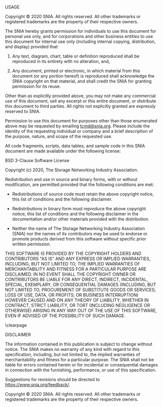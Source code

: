 USAGE

Copyright © 2020 SNIA. All rights reserved. All other trademarks or registered trademarks are the property of their respective owners.

The SNIA hereby grants permission for individuals to use this document for personal use only, and for corporations and other business entities to use this document for internal use only (including internal copying, distribution, and display) provided that:

1. Any text, diagram, chart, table or definition reproduced shall be reproduced in its entirety with no alteration, and,

2. Any document, printed or electronic, in which material from this document (or any portion hereof) is reproduced shall acknowledge the SNIA copyright on that material, and shall credit the SNIA for granting permission for its reuse.

Other than as explicitly provided above, you may not make any commercial use of this document, sell any excerpt or this entire document, or distribute this document to third parties. All rights not explicitly granted are expressly reserved to SNIA.

Permission to use this document for purposes other than those enumerated above may be requested by emailing tcmd@snia.org. Please include the identity of the requesting individual or company and a brief description of the purpose, nature, and scope of the requested use.

All code fragments, scripts, data tables, and sample code in this SNIA document are made available under the following license:

BSD 3-Clause Software License

Copyright (c) 2020, The Storage Networking Industry Association.

Redistribution and use in source and binary forms, with or without modification, are permitted provided that the following conditions are met:

* Redistributions of source code must retain the above copyright notice, this list of conditions and the following disclaimer.

* Redistributions in binary form must reproduce the above copyright notice, this list of conditions and the following disclaimer in the documentation and/or other materials provided with the distribution.

* Neither the name of The Storage Networking Industry Association (SNIA) nor the names of its contributors may be used to endorse or promote products derived from this software without specific prior written permission.

THIS SOFTWARE IS PROVIDED BY THE COPYRIGHT HOLDERS AND CONTRIBUTORS "AS IS" AND ANY EXPRESS OR IMPLIED WARRANTIES, INCLUDING, BUT NOT LIMITED TO, THE IMPLIED WARRANTIES OF MERCHANTABILITY AND FITNESS FOR A PARTICULAR PURPOSE ARE DISCLAIMED. IN NO EVENT SHALL THE COPYRIGHT OWNER OR CONTRIBUTORS BE LIABLE FOR ANY DIRECT, INDIRECT, INCIDENTAL, SPECIAL, EXEMPLARY, OR CONSEQUENTIAL DAMAGES (INCLUDING, BUT NOT LIMITED TO, PROCUREMENT OF SUBSTITUTE GOODS OR SERVICES; LOSS OF USE, DATA, OR PROFITS; OR BUSINESS INTERRUPTION) HOWEVER CAUSED AND ON ANY THEORY OF LIABILITY, WHETHER IN CONTRACT, STRICT LIABILITY, OR TORT (INCLUDING NEGLIGENCE OR OTHERWISE) ARISING IN ANY WAY OUT OF THE USE OF THIS SOFTWARE, EVEN IF ADVISED OF THE POSSIBILITY OF SUCH DAMAGE.

\clearpage

DISCLAIMER

The information contained in this publication is subject to change without notice. The SNIA makes no warranty of any kind with regard to this specification, including, but not limited to, the implied warranties of merchantability and fitness for a particular purpose. The SNIA shall not be liable for errors contained herein or for incidental or consequential damages in connection with the furnishing, performance, or use of this specification.

Suggestions for revisions should be directed to https://www.snia.org/feedback/.

Copyright © 2020 SNIA. All rights reserved. All other trademarks or registered trademarks are the property of their respective owners.
